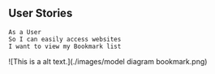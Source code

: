 ## User Stories

```
As a User
So I can easily access websites
I want to view my Bookmark list
```
![This is a alt text.](./images/model diagram bookmark.png)
